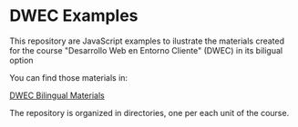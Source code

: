 # DWEC Examples

This repository are JavaScript examples to ilustrate the materials created for the course "Desarrollo Web en Entorno Cliente" (DWEC) in its biligual option

You can find those materials in: 

[DWEC Bilingual Materials](https://jeatzr.github.io/dwec-bi/)

The repository is organized in directories, one per each unit of the course. 

